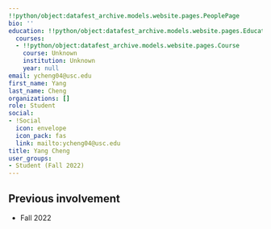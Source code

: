 ```yaml
---
!!python/object:datafest_archive.models.website.pages.PeoplePage
bio: ''
education: !!python/object:datafest_archive.models.website.pages.Education
  courses:
  - !!python/object:datafest_archive.models.website.pages.Course
    course: Unknown
    institution: Unknown
    year: null
email: ycheng04@usc.edu
first_name: Yang
last_name: Cheng
organizations: []
role: Student
social:
- !Social
  icon: envelope
  icon_pack: fas
  link: mailto:ycheng04@usc.edu
title: Yang Cheng
user_groups:
- Student (Fall 2022)
---
```



## Previous involvement

* Fall 2022

